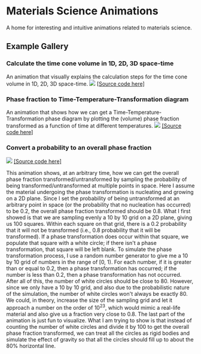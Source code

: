 # Materials Science Animations
A home for interesting and intuitive animations related to materials science.

## Example Gallery
### Calculate the time cone volume in 1D, 2D, 3D space-time
An animation that visually explains the calculation steps 
for the time cone volume in 1D, 2D, 3D space-time.
![](./media/videos/present/720p30/CalcTimeConeVolume_ManimCE_v0.12.0.gif)
[[Source code here]](https://github.com/rpw199912j/matsci_animation/blob/master/present.py#L1293)

### Phase fraction to Time-Temperature-Transformation diagram
An animation that shows how we can get a Time-Temperature-Transformation phase diagram 
by plotting the (volume) phase fraction transformed as a function of time at different temperatures.
![](./media/videos/present/720p30/PhaseFractionToTTT_ManimCE_v0.12.0.gif)
[[Source code here]](https://github.com/rpw199912j/matsci_animation/blob/master/present.py#L1709)

### Convert a probability to an overall phase fraction
![](./media/videos/present/720p30/ProbToPhaseFraction_ManimCE_v0.12.0.gif)
[[Source code here]](https://github.com/rpw199912j/matsci_animation/blob/master/present.py#L859)

This animation shows, at an arbitrary time, how we can get the overall phase fraction transformed/untransformed by sampling the
probability of being transformed/untransformed at multiple points in space. 
Here I assume the material undergoing the phase transformation is nucleating and growing on a 2D plane. 
Since I set the probability of being untransformed at an arbitrary point in space 
(or the probability that no nucleation has occurred) to be 0.2, the overall phase fraction transformed should be 0.8.
What I first showed is that we are sampling evenly a 10 by 10 grid on a 2D plane, giving us 100 squares. 
Within each square on that grid, there is a 0.2 probability that it will not be transformed 
(i.e., 0.8 probability that it will be transformed). 
If a phase transformation does occur within that square, 
we populate that square with a white circle; if there isn't a phase transformation, 
that square will be left blank. 
To simulate the phase transformation process, 
I use a random number generator to give me a 10 by 10 grid of numbers in the range of [0, 1). 
For each number, if it is greater than or equal to 0.2, then a phase transformation has occurred; 
if the number is less than 0.2, then a phase transformation has not occurred. 
After all of this, the number of white circles should be close to 80. 
However, since we only have a 10 by 10 grid, and also due to the probabilistic nature of the simulation, 
the number of white circles won't always be exactly 80. 
We could, in theory, increase the size of the sampling grid and let it approach a number on the order of 10<sup>23</sup>, 
which would mimic a real-life material and also give us a fraction very close to 0.8. 
The last part of the animation is just fun to visualize. 
What I am trying to show is that instead of counting the number of white circles and divide it by 100 to get 
the overall phase fraction transformed, we can treat all the circles as rigid bodies and simulate the effect of gravity 
so that all the circles should fill up to about the 80% horizontal line. 